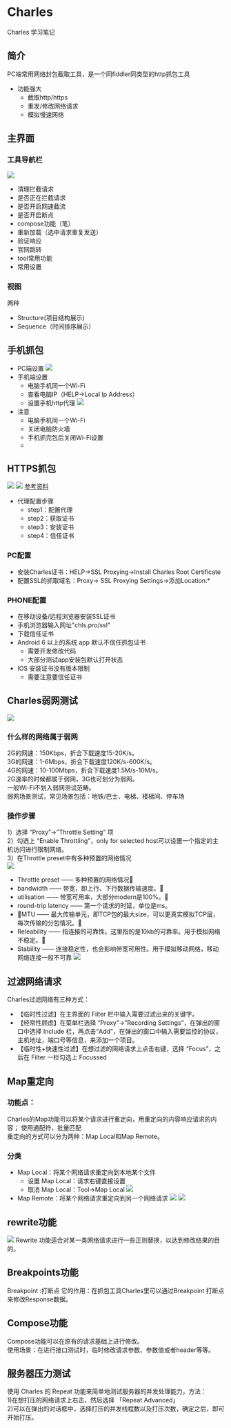 # Charles
Charles 学习笔记
## 简介
PC端常用网络封包截取工具，是一个同fiddler同类型的http抓包工具
* 功能强大
    * 截取http/https
    * 重发/修改网络请求
    * 模拟慢速网络
## 主界面
### 工具导航栏
![](./images/导航栏.png)
* 清理拦截请求
* 是否正在拦截请求
* 是否开启网速截流
* 是否开启断点
* compose功能（笔）
* 重新加载（选中请求重复发送）
* 验证响应
* 官网跳转
* tool常用功能
* 常用设置
### 视图
两种
* Structure(项目结构展示)
* Sequence（时间排序展示）
## 手机抓包
* PC端设置
![](./images/手机抓包1.png)
* 手机端设置
    * 电脑手机同一个Wi-Fi
    * 查看电脑IP（HELP->Local Ip Address）
    * 设置手机http代理
    ![](./images/手机抓包2.png)
* 注意
    * 电脑手机同一个Wi-Fi
    * 关闭电脑防火墙
    * 手机抓完包后关闭Wi-Fi设置
    * 
## HTTPS抓包
 ![](./images/HTTPS.png)
 ![](./images/HTTPS2.png)
[参考资料](https://blog.csdn.net/weixin_43291944/article/details/90675879)
* 代理配置步骤
  * step1：配置代理
  * step2：获取证书
  * step3：安装证书
  * step4：信任证书
### PC配置
* 安装Charles证书：HELP->SSL Proxying->Install Charles Root Certificate
* 配置SSL的抓取域名：Proxy-> SSL Proxying Settings->添加Location:*
### PHONE配置
* 在移动设备/远程浏览器安装SSL证书
* 手机浏览器输入网址"chls.pro/ssl"
* 下载信任证书
* Android 6 以上的系统 app 默认不信任抓包证书 
  * 需要开发修改代码 
  * 大部分测试app安装包默认打开状态
* IOS 安装证书没有版本限制
  * 需要注意要信任证书
## Charles弱网测试
![](./images/网络测试.png)
### 什么样的网络属于弱网
2G的网速：150Kbps，折合下载速度15-20K/s。   
3G的网速：1-6Mbps，折合下载速度120K/s-600K/s。   
4G的网速：10-100Mbps，折合下载速度1.5M/s-10M/s。   
2G速率的时候都属于弱网，3G也可划分为弱网。    
一般Wi-Fi不划入弱网测试范畴。   
弱网场景测试，常见场景包括：地铁/巴士、电梯、楼梯间、停车场
### 操作步骤
1）选择 “Proxy”->”Throttle Setting” 项   
2）勾选上 “Enable Throttling”，only for selected host可以设置一个指定的主机访问进行限制网络。   
3）在Throttle preset中有多种预置的网络情况   
![](./images/弱网.png)
* Throttle preset —— 多种预置的网络情况
* bandwidth —— 带宽，即上行、下行数据传输速度。
* utilisation —— 带宽可用率，大部分modern是100%。
* round-trip latency —— 第一个请求的时延，单位是ms。
* MTU —— 最大传输单元，即TCP包的最大size，可以更真实模拟TCP层，每次传输的分包情况。
* Releability —— 指连接的可靠性。这里指的是10kb的可靠率。用于模拟网络不稳定。
* Stability —— 连接稳定性，也会影响带宽可用性。用于模拟移动网络，移动网络连接一般不可靠
![](./images/网络测试.png)
## 过滤网络请求
Charles过滤网络有三种方式：
* 【临时性过滤】在主界面的 Filter 栏中输入需要过滤出来的关键字。   
* 【经常性顾虑】在菜单栏选择 “Proxy”->”Recording Settings”，在弹出的窗口中选择 Include 栏，再点击“Add”，在弹出的窗口中输入需要监控的协议，主机地址，端口号等信息，来添加一个项目。
* 【临时性+快速性过滤】在想过滤的网络请求上点击右键，选择 “Focus”，之后在 Filter 一栏勾选上 Focussed
## Map重定向
### 功能点：
Charles的Map功能可以将某个请求进行重定向，用重定向的内容响应请求的内容；
使用通配符，批量匹配      
重定向的方式可以分为两种：Map Local和Map Remote。
### 分类
* Map Local：将某个网络请求重定向到本地某个文件
    * 设置 Map Local：请求右键直接设置
    * 取消 Map Local：Tool->Map Local
![](../images/maplocal.png)
* Map Remote：将某个网络请求重定向到另一个网络请求
![](../images/mapremote.png)
![](./images/map.png)
## rewrite功能
![](../images/rewrite.png)
Rewrite 功能适合对某一类网络请求进行一些正则替换，以达到修改结果的目的。
## Breakpoints功能
Breakpoint :打断点
它的作用：在抓包工具Charles里可以通过Breakpoint 打断点来修改Response数据。
## Compose功能
Compose功能可以在原有的请求基础上进行修改。   
使用场景：在进行接口测试时，临时修改请求参数、参数值或者header等等。
## 服务器压力测试
使用 Charles 的 Repeat 功能来简单地测试服务器的并发处理能力，方法：   
1)在想打压的网络请求上右击，然后选择 「Repeat Advanced」   
2)可以在弹出的对话框中，选择打压的并发线程数以及打压次数，确定之后，即可开始打压。    










